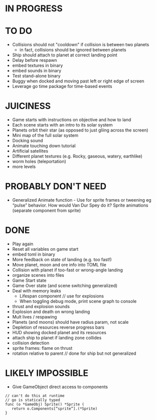 # IN PROGRESS

# TO DO

- Collisions should not "cooldown" if collision is between two planets
  - in fact, collisions should be ignored between planets
- Ship should attach to planet at correct landing point
- Delay before respawn
- embed textures in binary
- embed sounds in binary
- Test stand-alone binary
- Buggy when docked and moving past left or right edge of screen
- Leverage go time package for time-based events

# JUICINESS

- Game starts with instructions on objective and how to land
- Each scene starts with an intro to its solar system
- Planets orbit their star (as opposed to just gliing across the screen)
- Mini map of the full solar system
- Docking sound
- Animate touching down tutorial
- Artificial satellites
- Different planet textures (e.g. Rocky, gaseous, watery, earthlike)
- worm holes (teleportation)
- more levels

# PROBABLY DON'T NEED

- Generalized Animate function - Use for sprite frames or tweening eg “pulse” behavior. How would Van Dur Spey do it? Sprite animations (separate component from sprite)

# DONE

- Play again
- Reset all variables on game start
- embed toml in binary
- More feedback on state of landing (e.g. too fast!)
- Move planet, moon and ore info into TOML file
- Collision with planet if too-fast or wrong-angle landing
- organize scenes into files
- Game Start state
- Game Over state (and scene switching generalized)
- Deal with memory leaks
  - Lifespan component // use for explosions
  - When toggling debug mode, print scene graph to console
- thrust and explosion sounds
- Explosion and death on wrong landing
- Mult lives / respawing
- Planets (and moons) should have radius param, not scale
- Depletion of resources reverse progress bars
- HUD showing docked planet and its resources
- attach ship to planet if landing zone collides
- collision detection
- sprite frames: flame on thrust
- rotation relative to parent // done for ship but not generalized

# LIKELY IMPOSSIBLE

- Give GameObject direct access to components

```
// can't do this at runtime
// go is statically typed
func (o *GameObj) Sprite() *Sprite (
   return o.Components[“sprite”].(*Sprite)
}
```
